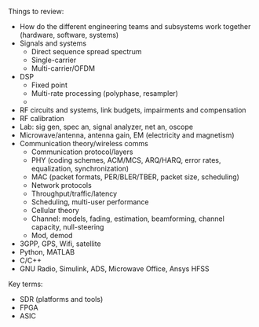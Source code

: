 Things to review:
* How do the different engineering teams and subsystems work together (hardware, software, systems)
* Signals and systems
    * Direct sequence spread spectrum
    * Single-carrier
    * Multi-carrier/OFDM
* DSP
    * Fixed point
    * Multi-rate processing (polyphase, resampler)
    * 
* RF circuits and systems, link budgets, impairments and compensation
* RF calibration
* Lab: sig gen, spec an, signal analyzer, net an, oscope
* Microwave/antenna, antenna gain, EM (electricity and magnetism)
* Communication theory/wireless comms
    * Communication protocol/layers
    * PHY (coding schemes, ACM/MCS, ARQ/HARQ, error rates, equalization, synchronization)
    * MAC (packet formats, PER/BLER/TBER, packet size, scheduling)
    * Network protocols
    * Throughput/traffic/latency
    * Scheduling, multi-user performance
    * Cellular theory
    * Channel: models, fading, estimation, beamforming, channel capacity, null-steering
    * Mod, demod
* 3GPP, GPS, Wifi, satellite
* Python, MATLAB
* C/C++
* GNU Radio, Simulink, ADS, Microwave Office, Ansys HFSS

Key terms:
* SDR (platforms and tools)
* FPGA
* ASIC
